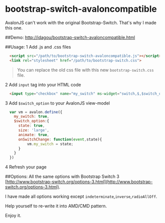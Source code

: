 bootstrap-switch-avaloncompatible
=================================

AvalonJS can't work with the original Bootstrap-Switch. That's why I made this one.


##Demo: 
 [http://idagou/bootstrap-switch-avaloncompatible.html](http://idagou/bootstrap-switch-avaloncompatible.html)

##Usage:
 1  Add .js and .css files
```HTML
  <script src="/path/to/bootstrap-switch-avaloncompatible.js"></script>
  <link rel="stylesheet" href="/path/to/bootstrap-switch.css">
```
 > You can replace the old css file with this new `bootstrap-switch.css` file.

 2  Add `input` tag into your HTML code
```HTML
  <input type="checkbox" name="my_switch" ms-widget="switch,$,$switch_option">
```

 3  Add `$switch_option` to your AvalonJS view-model
```JavaScript
  var vm = avalon.define({
    my_switch: true,
    $switch_option:{
      state: true,
      size: 'large',
      animate: true,
      onSwitchChange: function(event,state){
          vm.my_switch = state;
      }
    }
  })
```

 4  Refresh your page

##Options:
 All the same options with Bootstrap Switch 3 [http://www.bootstrap-switch.org/options-3.html](http://www.bootstrap-switch.org/options-3.html).
 
 I have made all options working except `indeterminate`,`inverse`,`radioAllOff`.
 
Help yourself to re-write it into AMD/CMD pattern.
 
Enjoy it.
